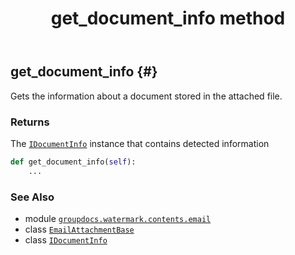 ﻿---
title: get_document_info method
second_title: GroupDocs.Watermark for Python via .NET API References
description: 
type: docs
url: /python-net/groupdocs.watermark.contents.email/emailattachmentbase/get_document_info/
is_root: false
weight: 30
---

## get_document_info {#}

Gets the information about a document stored in the attached file.


### Returns 


The [`IDocumentInfo`](/watermark/python-net/groupdocs.watermark.common/idocumentinfo) instance that contains detected information


```python
def get_document_info(self):
    ...
```





### See Also
* module [`groupdocs.watermark.contents.email`](../../)
* class [`EmailAttachmentBase`](/watermark/python-net/groupdocs.watermark.contents.email/emailattachmentbase)
* class [`IDocumentInfo`](/watermark/python-net/groupdocs.watermark.common/idocumentinfo)
